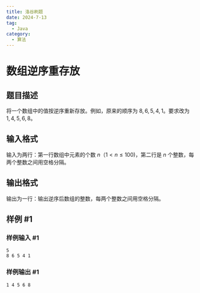 ```yaml
---
title: 洛谷刷题
date: 2024-7-13
tag:
  - Java
category:
  - 算法
---
```


# 数组逆序重存放

## 题目描述

将一个数组中的值按逆序重新存放。例如，原来的顺序为 $8,6,5,4,1$。要求改为 $1,4,5,6,8$。

## 输入格式

输入为两行：第一行数组中元素的个数 $n$（$1 \lt n \le 100$)，第二行是 $n$ 个整数，每两个整数之间用空格分隔。

## 输出格式

输出为一行：输出逆序后数组的整数，每两个整数之间用空格分隔。

## 样例 #1

### 样例输入 #1

```
5
8 6 5 4 1
```

### 样例输出 #1

```
1 4 5 6 8
```

